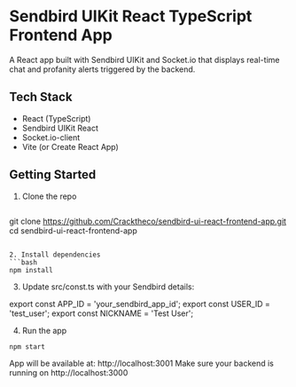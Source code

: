 # Sendbird UIKit React TypeScript Frontend App

A React app built with Sendbird UIKit and Socket.io that displays real-time chat and profanity alerts triggered by the backend.

## Tech Stack

- React (TypeScript)
- Sendbird UIKit React
- Socket.io-client
- Vite (or Create React App)

## Getting Started

1. Clone the repo
   ```bash
  git clone https://github.com/Cracktheco/sendbird-ui-react-frontend-app.git
  cd sendbird-ui-react-frontend-app
   ```

2. Install dependencies 
```bash
npm install
```

3. Update src/const.ts with your Sendbird details:

export const APP_ID = 'your_sendbird_app_id';
export const USER_ID = 'test_user';
export const NICKNAME = 'Test User';

4. Run the app

```bash
npm start
```
App will be available at: http://localhost:3001
Make sure your backend is running on http://localhost:3000